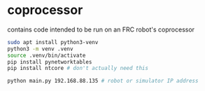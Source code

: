 # coprocessor
contains code intended to be run on an FRC robot's coprocessor

``` bash
sudo apt install python3-venv
python3 -m venv .venv
source .venv/bin/activate
pip install pynetworktables
pip install ntcore # don't actually need this

python main.py 192.168.88.135 # robot or simulator IP address
```